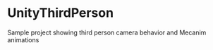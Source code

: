 UnityThirdPerson
================

Sample project showing third person camera behavior and Mecanim animations
